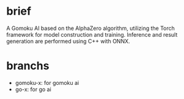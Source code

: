 # brief
A Gomoku AI based on the AlphaZero algorithm, utilizing the Torch framework for model construction and training. Inference and result generation are performed using C++ with ONNX.

# branchs
- gomoku-x: for gomoku ai
- go-x: for go ai
